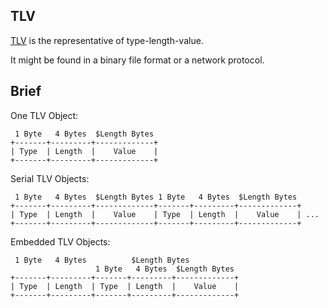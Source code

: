 ## TLV

[TLV](https://en.wikipedia.org/wiki/Type-length-value) is the representative of type-length-value.

It might be found in a binary file format or a network protocol.

## Brief

One TLV Object:

```
 1 Byte   4 Bytes  $Length Bytes
+-------+---------+-------------+
| Type  | Length  |    Value    |
+-------+---------+-------------+
```

Serial TLV Objects:

```
 1 Byte   4 Bytes  $Length Bytes 1 Byte   4 Bytes  $Length Bytes
+-------+---------+-------------+-------+---------+-------------+
| Type  | Length  |    Value    | Type  | Length  |    Value    | ...
+-------+---------+-------------+-------+---------+-------------+
```

Embedded TLV Objects:

```
 1 Byte   4 Bytes          $Length Bytes
                   1 Byte   4 Bytes  $Length Bytes
+-------+---------+-------+---------+-------------+
| Type  | Length  | Type  | Length  |    Value    |
+-------+---------+-------+---------+-------------+
```
